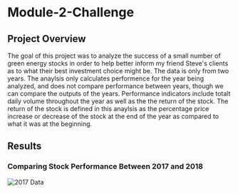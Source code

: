 # Module-2-Challenge
## Project Overview
The goal of this project was to analyze the success of a small number of green energy stocks in order to help better inform my friend Steve's clients as to what their best investment choice might be. The data is only from two years. The anaylsis only calculates performence for the year being analyzed, and does not compare performance between years, though we can compare the outputs of the years. Performance indicators include totalt daily volume throughout the year as well as the the return of the stock. The return of the stock is defined in this anaylsis as the percentage price increase or decrease of the stock at the end of the year as compared to what it was at the beginning.
## Results
### Comparing Stock Performance Between 2017 and 2018
![2017 Data](/resources/2017_Analysis.png)
